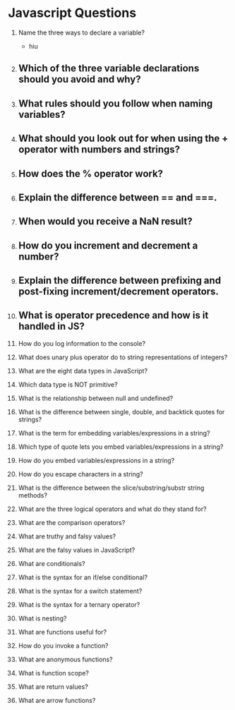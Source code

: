 # Javascript Questions

1. Name the three ways to declare a variable?
    - hiu
2. Which of the three variable declarations should you avoid and why?
    - 
3. What rules should you follow when naming variables?
    - 
4. What should you look out for when using the + operator with numbers and
strings?
    - 
5. How does the % operator work?
    - 
6. Explain the difference between == and ===.
    - 
7. When would you receive a NaN result?
    - 
8. How do you increment and decrement a number?
    - 
9. Explain the difference between prefixing and post-fixing increment/decrement
operators.
    - 
10. What is operator precedence and how is it handled in JS?
    - 
11. How do you log information to the console?
12. What does unary plus operator do to string representations of integers?
13. What are the eight data types in JavaScript?
14. Which data type is NOT primitive?
15. What is the relationship between null and undefined?
16. What is the difference between single, double, and backtick quotes for strings?
17. What is the term for embedding variables/expressions in a string?
18. Which type of quote lets you embed variables/expressions in a string?
19. How do you embed variables/expressions in a string?
20. How do you escape characters in a string?
21. What is the difference between the slice/substring/substr string methods?
22. What are the three logical operators and what do they stand for?
23. What are the comparison operators?
24. What are truthy and falsy values?
25. What are the falsy values in JavaScript?
26. What are conditionals?
27. What is the syntax for an if/else conditional?
28. What is the syntax for a switch statement?
29. What is the syntax for a ternary operator?
30. What is nesting?
31. What are functions useful for?
32. How do you invoke a function?
33. What are anonymous functions?
34. What is function scope?
35. What are return values?

36. What are arrow functions?
